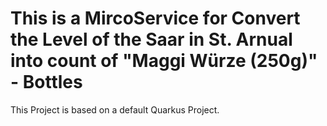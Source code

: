 # This is a MircoService for Convert the Level of the Saar in St. Arnual into count of "Maggi Würze (250g)" - Bottles

This Project is based on a default Quarkus Project.